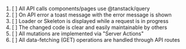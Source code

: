 1. [ ] All API calls components/pages use @tanstack/query
2. [ ] On API error a toast message with the error message is shown
3. [ ] Loader or Skeleton is displayed while a request is in progress
4. [ ] The changed code is clear and easily maintainable by others
5. [ ] All mutations are implemented via "Server Actions"
6. [ ] All data-fetching (GET) operations are handled through API routes